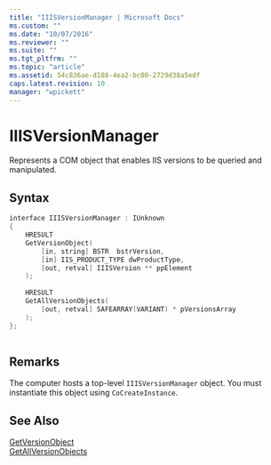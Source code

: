 ```yaml
---
title: "IIISVersionManager | Microsoft Docs"
ms.custom: ""
ms.date: "10/07/2016"
ms.reviewer: ""
ms.suite: ""
ms.tgt_pltfrm: ""
ms.topic: "article"
ms.assetid: 54c836ae-d188-4ea2-bc00-2729d38a5edf
caps.latest.revision: 10
manager: "wpickett"
---
```

# IIISVersionManager
Represents a COM object that enables IIS versions to be queried and manipulated.  
  
## Syntax  
  
```cpp  
interface IIISVersionManager : IUnknown  
{  
    HRESULT  
    GetVersionObject(  
        [in, string] BSTR  bstrVersion,  
        [in] IIS_PRODUCT_TYPE dwProductType,  
        [out, retval] IIISVersion ** ppElement  
    );  
  
    HRESULT  
    GetAllVersionObjects(  
        [out, retval] SAFEARRAY(VARIANT) * pVersionsArray  
    );  
};  
  
```  
  
## Remarks  
 The computer hosts a top-level `IIISVersionManager` object. You must instantiate this object using `CoCreateInstance`.  
  
## See Also  
 [GetVersionObject](../../extensions\express-api-ref/getversionobject.md)   
 [GetAllVersionObjects](../../extensions\express-api-ref/getallversionobjects.md)